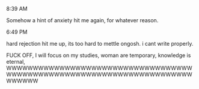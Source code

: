 
8:39 AM

Somehow a hint of anxiety hit me again, for whatever reason.

6:49 PM

hard rejection hit me up, its too hard to mettle ongosh. i cant write properly.

FUCK OFF, I will focus on my studies, woman are temporary, knowledge is eternal, WWWWWWWWWWWWWWWWWWWWWWWWWWWWWWWWWWWWWWWWWWWWWWWWWWWWWWWWWWWWWWWWWWWWWWWWWWWW

